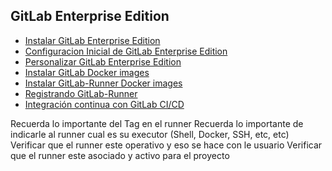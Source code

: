 ## GitLab Enterprise Edition


* [Instalar GitLab Enterprise Edition](guia/instalargitlab.rst)
* [Configuracion Inicial de GitLab Enterprise Edition](guia/configuracioninicial.rst)
* [Personalizar GitLab Enterprise Edition](guia/personalizar.rst)
* [Instalar GitLab Docker images](guia/instalargitlabdocker.rst)
* [Instalar GitLab-Runner Docker images](guia/instalargitlabrunnerdocker.rst)
* [Registrando GitLab-Runner](guia/registrargitlabrunner.rst)
* [Integración continua con GitLab CI/CD](guia/integracioncontinua.rst)

Recuerda lo importante del Tag en el runner
Recuerda lo importante de indicarle al runner cual es su executor (Shell, Docker, SSH, etc, etc)
Verificar que el runner este operativo y eso se hace con le usuario 
Verificar que el runner este asociado y activo para el proyecto



